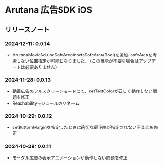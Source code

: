 # Arutana 広告SDK iOS

## リリースノート

### 2024-12-11: 0.0.14

- ArutanaMovieAd.useSafeAreaInsetsSafeArea(Bool)を追加. safeAreaを考慮しない位置指定が可能になりました. （この機能が不要な場合はアップデートは必要ありません）



### 2024-11-28: 0.0.13

- 動画広告のフルスクリーンモードにて、setTextColorが正しく動作しない問題を修正
- Reachabilityモジュールのリネーム


### 2024-10-29: 0.0.12

- setButtomMarginを指定したときに適切な最下端が指定されない不具合を修正

### 2024-10-28: 0.0.11

- モーダル広告の表示アニメーションが動作しない問題を修正
